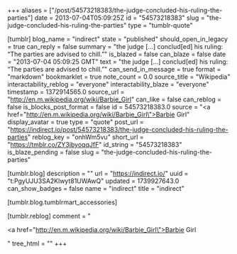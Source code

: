 +++
aliases = ["/post/54573218383/the-judge-concluded-his-ruling-the-parties"]
date = 2013-07-04T05:09:25Z
id = "54573218383"
slug = "the-judge-concluded-his-ruling-the-parties"
type = "tumblr-quote"

[tumblr]
blog_name = "indirect"
state = "published"
should_open_in_legacy = true
can_reply = false
summary = "the judge […] conclud[ed] his ruling: “The parties are advised to chill.”"
is_blazed = false
can_blaze = false
date = "2013-07-04 05:09:25 GMT"
text = "the judge […] conclud[ed] his ruling: &ldquo;The parties are advised to chill.&rdquo;"
can_send_in_message = true
format = "markdown"
bookmarklet = true
note_count = 0.0
source_title = "Wikipedia"
interactability_reblog = "everyone"
interactability_blaze = "everyone"
timestamp = 1372914565.0
source_url = "http://en.m.wikipedia.org/wiki/Barbie_Girl"
can_like = false
can_reblog = false
is_blocks_post_format = false
id = 54573218383.0
source = "<a href=\"http://en.m.wikipedia.org/wiki/Barbie_Girl\">Barbie Girl</a>"
display_avatar = true
type = "quote"
post_url = "https://indirect.io/post/54573218383/the-judge-concluded-his-ruling-the-parties"
reblog_key = "onhWm5vu"
short_url = "https://tmblr.co/ZY3jbyoqqJfF"
id_string = "54573218383"
is_blaze_pending = false
slug = "the-judge-concluded-his-ruling-the-parties"

[tumblr.blog]
description = ""
url = "https://indirect.io/"
uuid = "t:PgyUJU3SA2Klwyt81UWAwQ"
updated = 1739927643.0
can_show_badges = false
name = "indirect"
title = "indirect"

[tumblr.blog.tumblrmart_accessories]

[tumblr.reblog]
comment = "<p><a href=\"http://en.m.wikipedia.org/wiki/Barbie_Girl\">Barbie Girl</a></p>"
tree_html = ""
+++
